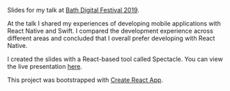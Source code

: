 Slides for my talk at [Bath Digital Festival 2019](https://bathdigitalfestival.co.uk/speakers/-/sam-ollason.html).

At the talk I shared my experiences of developing mobile applications with React Native and Swift.
I compared the development experience across different areas and concluded that I overall prefer developing
with React Native.

I created the slides with a React-based tool called Spectacle. You can view the live presentation [here](https://samollason.github.io/bdf-oct-2019-presentation/).

This project was bootstrapped with [Create React App](https://github.com/facebook/create-react-app).